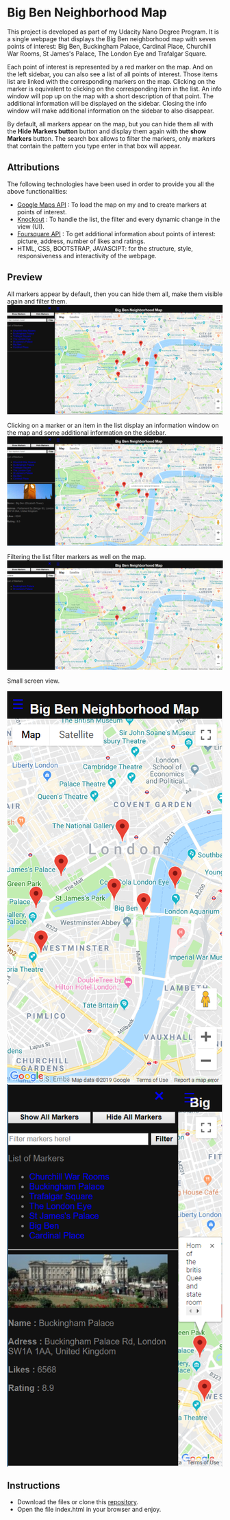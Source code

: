 # Big Ben Neighborhood Map

This project is developed as part of my Udacity Nano Degree Program. It is a
single webpage that displays the Big Ben neighborhood map with seven points of
interest: Big Ben, Buckingham Palace, Cardinal Place, Churchill War Rooms,
St James's Palace, The London Eye and Trafalgar Square.

Each point of interest is represented by a red marker on the map. And on the left
sidebar, you can also see a list of all points of interest. Those items list are
linked with the corresponding markers on the map. Clicking on the marker is
equivalent to clicking on the corresponding item in the list. An info window will
pop up on the map with a short description of that point. The additional information
will be displayed on the sidebar. Closing the info window will make additional
information on the sidebar to also disappear.

By default, all markers appear on the map, but you can hide them all  with the
**Hide Markers button** button and display them again with the **show Markers**
button. The search box allows to filter the markers, only markers that
contain the pattern you type enter in that box will appear.

## Attributions

The following technologies have been used in order to provide you all the above
functionalities:

* [Google Maps API](https://developers.google.com/maps/) : To load the map on my
and to create markers at points of interest.
* [Knockout](https://knockoutjs.com/index.html) : To handle the list, the filter
and every dynamic change in the view (UI).
* [Foursquare API](https://developer.foursquare.com/) : To get additional information
about points of interest: picture, address, number of likes and ratings.
* HTML, CSS, BOOTSTRAP, JAVASCIPT: for the structure, style, responsiveness and interactivity of
the webpage.

## Preview

All markers appear by default, then you can hide them all, make them visible
again and filter them.
![homepage](img/picture1.png)

Clicking on a marker or an item in the list display an information window on the
map and some additional information on the sidebar.
![location info](img/picture2.png)

Filtering the list filter markers as well on the map.
![Filtering](img/picture3.png)

Small screen view.

![Mobile view](img/picture4.png)
![Mobile view](img/picture5.png)

## Instructions

* Download the files or clone this [repository](https://github.com/mdifils/NeighborhoodMap).
* Open the file index.html in your browser and enjoy.
